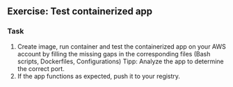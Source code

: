 ## Exercise: Test containerized app
### Task
1. Create image, run container and test the containerized app
on your AWS account by filling the missing gaps in 
the corresponding files (Bash scripts, Dockerfiles, Configurations)
Tipp: Analyze the app to determine the correct port.
2. If the app functions as expected, push it to your registry.
